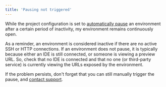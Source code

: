 ```yaml
---
title: 'Pausing not triggered'
---
```


While the project configuration is set to [automatically pause](/project-configuration/pausing#automatic-trigger) an environment after a certain period of inactivity, my environment remains continuously open.

As a reminder, an environment is considered inactive if there are no active SSH or HTTP connections. If an environment does not pause, it is typically because either an IDE is still connected, or someone is viewing a preview URL. So, check that no IDE is connected and that no one (or third-party service) is currently viewing the URLs exposed by the environment.

If the problem persists, don't forget that you can still manually trigger the pause, and [contact support](/resources-and-support/contact-support).
